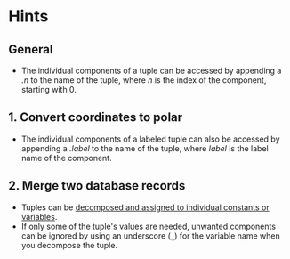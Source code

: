 # Hints

## General

- The individual components of a tuple can be accessed by appending a _.n_ to the name of the tuple, where _n_ is the index of the component, starting with 0.

## 1. Convert coordinates to polar

- The individual components of a labeled tuple can also be accessed by appending a _.label_ to the name of the tuple, where _label_ is the label name of the component.

## 2. Merge two database records

- Tuples can be [decomposed and assigned to individual constants or variables][tuples].
- If only some of the tuple's values are needed, unwanted components can be ignored by using an underscore (`_`) for the variable name when you decompose the tuple.

[tuples]: https://docs.swift.org/swift-book/LanguageGuide/TheBasics.html#ID329
